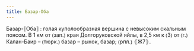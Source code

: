 ```yaml
---
title: Базар-Оба
---
```


Базар-⟦Оба⟧
: голая куполообразная вершина с невысоким скальным поясом. В 1 км от ⦅зап.⦆ края Долгоруковской яйлы, в 2,5 км к ⦅З⦆ от ⦅г.⦆ Калан-Баир – ⦅тюрк.⦆ базар – рынок, базар; ⦅рпл.⦆ ⦃Ж7⦄.
